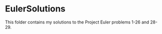 EulerSolutions
==============
This folder contains my solutions to the Project Euler problems 1-26 and 28-29.
